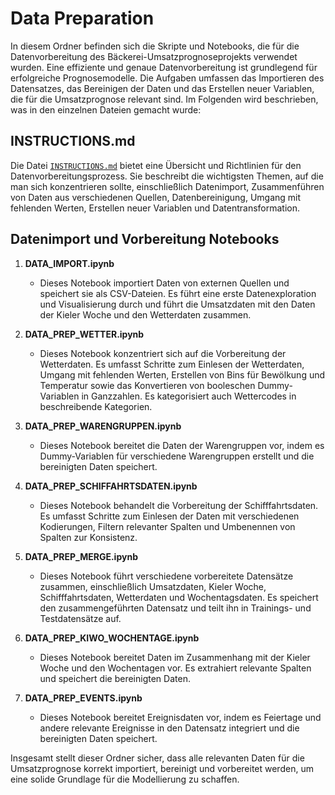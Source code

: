 # Data Preparation

In diesem Ordner befinden sich die Skripte und Notebooks, die für die Datenvorbereitung des Bäckerei-Umsatzprognoseprojekts verwendet wurden. Eine effiziente und genaue Datenvorbereitung ist grundlegend für erfolgreiche Prognosemodelle. Die Aufgaben umfassen das Importieren des Datensatzes, das Bereinigen der Daten und das Erstellen neuer Variablen, die für die Umsatzprognose relevant sind. Im Folgenden wird beschrieben, was in den einzelnen Dateien gemacht wurde:

## INSTRUCTIONS.md

Die Datei [`INSTRUCTIONS.md`](0_DataPreparation/INSTRUCTIONS.md) bietet eine Übersicht und Richtlinien für den Datenvorbereitungsprozess. Sie beschreibt die wichtigsten Themen, auf die man sich konzentrieren sollte, einschließlich Datenimport, Zusammenführen von Daten aus verschiedenen Quellen, Datenbereinigung, Umgang mit fehlenden Werten, Erstellen neuer Variablen und Datentransformation.

## Datenimport und Vorbereitung Notebooks

1. **DATA_IMPORT.ipynb**
   - Dieses Notebook importiert Daten von externen Quellen und speichert sie als CSV-Dateien. Es führt eine erste Datenexploration und Visualisierung durch und führt die Umsatzdaten mit den Daten der Kieler Woche und den Wetterdaten zusammen.

2. **DATA_PREP_WETTER.ipynb**
   - Dieses Notebook konzentriert sich auf die Vorbereitung der Wetterdaten. Es umfasst Schritte zum Einlesen der Wetterdaten, Umgang mit fehlenden Werten, Erstellen von Bins für Bewölkung und Temperatur sowie das Konvertieren von booleschen Dummy-Variablen in Ganzzahlen. Es kategorisiert auch Wettercodes in beschreibende Kategorien.

3. **DATA_PREP_WARENGRUPPEN.ipynb**
   - Dieses Notebook bereitet die Daten der Warengruppen vor, indem es Dummy-Variablen für verschiedene Warengruppen erstellt und die bereinigten Daten speichert.

4. **DATA_PREP_SCHIFFAHRTSDATEN.ipynb**
   - Dieses Notebook behandelt die Vorbereitung der Schifffahrtsdaten. Es umfasst Schritte zum Einlesen der Daten mit verschiedenen Kodierungen, Filtern relevanter Spalten und Umbenennen von Spalten zur Konsistenz.

5. **DATA_PREP_MERGE.ipynb**
   - Dieses Notebook führt verschiedene vorbereitete Datensätze zusammen, einschließlich Umsatzdaten, Kieler Woche, Schifffahrtsdaten, Wetterdaten und Wochentagsdaten. Es speichert den zusammengeführten Datensatz und teilt ihn in Trainings- und Testdatensätze auf.

6. **DATA_PREP_KIWO_WOCHENTAGE.ipynb**
   - Dieses Notebook bereitet Daten im Zusammenhang mit der Kieler Woche und den Wochentagen vor. Es extrahiert relevante Spalten und speichert die bereinigten Daten.

7. **DATA_PREP_EVENTS.ipynb**
   - Dieses Notebook bereitet Ereignisdaten vor, indem es Feiertage und andere relevante Ereignisse in den Datensatz integriert und die bereinigten Daten speichert.

Insgesamt stellt dieser Ordner sicher, dass alle relevanten Daten für die Umsatzprognose korrekt importiert, bereinigt und vorbereitet werden, um eine solide Grundlage für die Modellierung zu schaffen.